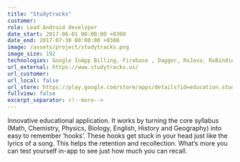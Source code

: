 ```yaml
---
title: "Studytracks"
customer:
role: Lead Android developer
date_start: 2017-06-01 00:00:00 +0300
date_end: 2017-07-30 00:00:00 +0300
image: /assets/project/studytracks.png
image_size: 192
technologies: Google InApp Billing, Firebase , Dagger, RxJava, RxBinding, Retrofit, Social networks SDKs
url_external: https://www.studytracks.us/
url_customer:
url_local: false
url_store: https://play.google.com/store/apps/details?id=education.studytracks.app
fullview: false
excerpt_separator: <!--more-->
---
```

Innovative educational application. It works by turning the core syllabus (Math, Chemistry, Physics, Biology, English, History and Geography) into easy to remember ‘hooks’. These hooks get stuck in your head just like the lyrics of a song. This helps the retention and recollection. What’s more you can test yourself in-app to see just how much you can recall.